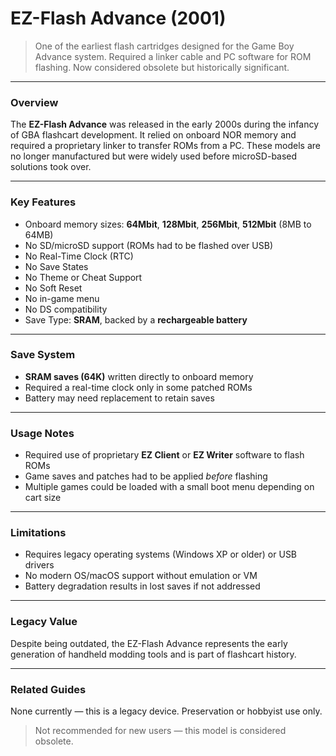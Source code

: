 # EZ-Flash Advance (2001)

> One of the earliest flash cartridges designed for the Game Boy Advance system. Required a linker cable and PC software for ROM flashing. Now considered obsolete but historically significant.

---

### Overview
The **EZ-Flash Advance** was released in the early 2000s during the infancy of GBA flashcart development. It relied on onboard NOR memory and required a proprietary linker to transfer ROMs from a PC. These models are no longer manufactured but were widely used before microSD-based solutions took over.

---

### Key Features

- Onboard memory sizes: **64Mbit**, **128Mbit**, **256Mbit**, **512Mbit** (8MB to 64MB)  
- No SD/microSD support (ROMs had to be flashed over USB)  
- No Real-Time Clock (RTC)  
- No Save States  
- No Theme or Cheat Support  
- No Soft Reset  
- No in-game menu  
- No DS compatibility  
- Save Type: **SRAM**, backed by a **rechargeable battery**  

---

### Save System
- **SRAM saves (64K)** written directly to onboard memory  
- Required a real-time clock only in some patched ROMs  
- Battery may need replacement to retain saves  

---

### Usage Notes
- Required use of proprietary **EZ Client** or **EZ Writer** software to flash ROMs  
- Game saves and patches had to be applied *before* flashing  
- Multiple games could be loaded with a small boot menu depending on cart size  

---

### Limitations
- Requires legacy operating systems (Windows XP or older) or USB drivers  
- No modern OS/macOS support without emulation or VM  
- Battery degradation results in lost saves if not addressed  

---

### Legacy Value
Despite being outdated, the EZ-Flash Advance represents the early generation of handheld modding tools and is part of flashcart history.

---

### Related Guides
None currently — this is a legacy device. Preservation or hobbyist use only.

> Not recommended for new users — this model is considered obsolete.
